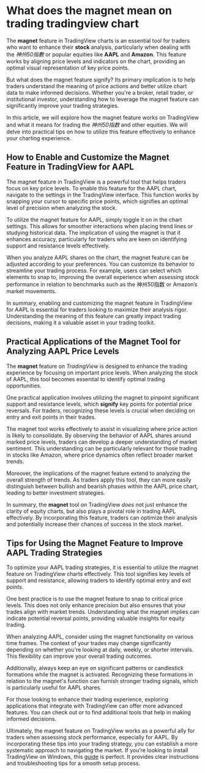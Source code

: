 What does the magnet mean on trading tradingview chart
======================================================

The **magnet** feature in TradingView charts is an essential tool for traders who want to enhance their **stock** analysis, particularly when dealing with the *神州50指數* or popular equities like **AAPL** and **Amazon**. This feature works by aligning price levels and indicators on the chart, providing an optimal visual representation of key price points.

But what does the magnet feature signify? Its primary implication is to help traders understand the meaning of price actions and better utilize chart data to make informed decisions. Whether you're a broker, retail trader, or institutional investor, understanding how to leverage the magnet feature can significantly improve your trading strategies.

In this article, we will explore how the magnet feature works on TradingView and what it means for trading the *神州50指数* and other equities. We will delve into practical tips on how to utilize this feature effectively to enhance your charting experience.

How to Enable and Customize the Magnet Feature in TradingView for AAPL
----------------------------------------------------------------------

The magnet feature in TradingView is a powerful tool that helps traders focus on key price levels. To enable this feature for the AAPL chart, navigate to the settings in the TradingView interface. This function works by snapping your cursor to specific price points, which signifies an optimal level of precision when analyzing the stock.

To utilize the magnet feature for AAPL, simply toggle it on in the chart settings. This allows for smoother interactions when placing trend lines or studying historical data. The implication of using the magnet is that it enhances accuracy, particularly for traders who are keen on identifying support and resistance levels effectively.

When you analyze AAPL shares on the chart, the magnet feature can be adjusted according to your preferences. You can customize its behavior to streamline your trading process. For example, users can select which elements to snap to, improving the overall experience when assessing stock performance in relation to benchmarks such as the 神州50指数 or Amazon’s market movements.

In summary, enabling and customizing the magnet feature in TradingView for AAPL is essential for traders looking to maximize their analysis rigor. Understanding the meaning of this feature can greatly impact trading decisions, making it a valuable asset in your trading toolkit.

Practical Applications of the Magnet Tool for Analyzing AAPL Price Levels
-------------------------------------------------------------------------

The **magnet** feature on *TradingView* is designed to enhance the trading experience by focusing on important price levels. When analyzing the stock of AAPL, this tool becomes essential to identify optimal trading opportunities.

One practical application involves utilizing the magnet to pinpoint significant support and resistance levels, which **signify** key points for potential price reversals. For traders, recognizing these levels is crucial when deciding on entry and exit points in their trades.

The magnet tool works effectively to assist in visualizing where price action is likely to consolidate. By observing the behavior of AAPL shares around marked price levels, traders can develop a deeper understanding of market sentiment. This understanding can be particularly relevant for those trading in stocks like Amazon, where price dynamics often reflect broader market trends.

Moreover, the implications of the magnet feature extend to analyzing the overall strength of trends. As traders apply this tool, they can more easily distinguish between bullish and bearish phases within the AAPL price chart, leading to better investment strategies.

In summary, the **magnet** tool on TradingView *does* not just enhance the clarity of equity charts, but also plays a pivotal role in trading AAPL effectively. By incorporating this feature, traders can optimize their analysis and potentially increase their chances of success in the stock market.

Tips for Using the Magnet Feature to Improve AAPL Trading Strategies
--------------------------------------------------------------------

To optimize your AAPL trading strategies, it is essential to utilize the magnet feature on TradingView charts effectively. This tool signifies key levels of support and resistance, allowing traders to identify optimal entry and exit points.

One best practice is to use the magnet feature to snap to critical price levels. This does not only enhance precision but also ensures that your trades align with market trends. Understanding what the magnet implies can indicate potential reversal points, providing valuable insights for equity trading.

When analyzing AAPL, consider using the magnet functionality on various time frames. The context of your trades may change significantly depending on whether you're looking at daily, weekly, or shorter intervals. This flexibility can improve your overall trading outcomes.

Additionally, always keep an eye on significant patterns or candlestick formations while the magnet is activated. Recognizing these formations in relation to the magnet's function can furnish stronger trading signals, which is particularly useful for AAPL shares.

For those looking to enhance their trading experience, exploring applications that integrate with TradingView can offer more advanced features. You can check out  or  to find additional tools that help in making informed decisions.

Ultimately, the magnet feature on TradingView works as a powerful ally for traders when assessing stock performance, especially for AAPL. By incorporating these tips into your trading strategy, you can establish a more systematic approach to navigating the market.
 If you’re looking to install TradingView on Windows, this [guide](https://github.com/habegestspyc1986/effective-robot) is perfect. It provides clear instructions and troubleshooting tips for a smooth setup process.
